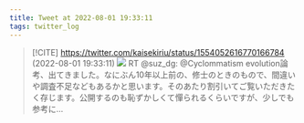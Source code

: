 ```yaml
---
title: Tweet at 2022-08-01 19:33:11
tags: twitter_log
---
```


> [!CITE] https://twitter.com/kaisekiriu/status/1554052616770166784 (2022-08-01 19:33:11)
> ![](https://twitter.com/kaisekiriu/status/1554052616770166784)
> RT @suz_dg: @Cyclommatism evolution論考、出てきました。なにぶん10年以上前の、修士のときのもので、間違いや調査不足などもあるかと思います。そのあたり割引いてご覧いただきたく存じます。公開するのも恥ずかしくて憚られるくらいですが、少しでも参考に…
